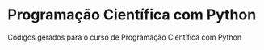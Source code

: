 # Programação Científica com Python
Códigos gerados para o curso de Programação Científica com Python
